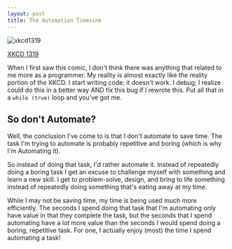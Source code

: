 ```yaml
---
layout: post
title: The Automation Timesink
---
```


![xkcd1319](https://imgs.xkcd.com/comics/automation.png)

[XKCD 1319](https://xkcd.com/1319/)

When I first saw this comic, I don't think there was anything that related to me more as a programmer. My reality is almost exactly like the reality portion of the XKCD. I start writing code; it doesn't work. I debug; I realize could do this in a better way AND fix this bug if I rewrote this. Put all that in a `while (true)` loop and you've got me.

## So don't Automate?

Well, the conclusion I've come to is that I don't automate to save time. The task I'm trying to automate is probably repetitive and boring (which is why I'm Automating it). 

So instead of doing that task, I'd rather automate it. Instead of repeatedly doing a boring task I get an excuse to challenge myself with something and learn a new skill. I get to problem-solve, design, and bring to life something instead of repeatedly doing something that's eating away at my time.

While I may not be saving time, my time is being used much more efficiently. The seconds I spend doing that task that I'm automating only have value in that they complete the task, but the seconds that I spend automating have a lot more value than the seconds I would spend doing a boring, repetitive task. For one, I actually enjoy (most) the time I spend automating a task!